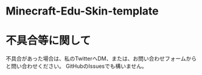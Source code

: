 # Minecraft-Edu-Skin-template
# 不具合等に関して
不具合があった場合は、私のTwitterへDM、または、お問い合わせフォームからと問い合わせください。
GitHubのIssuesでも構いません。
